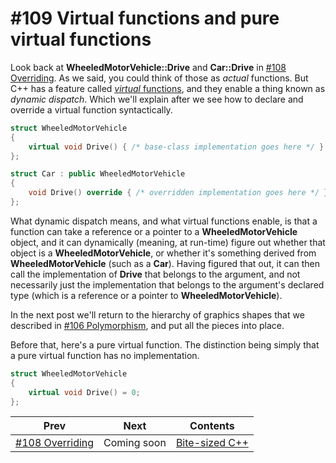 # #109 Virtual functions and pure virtual functions

Look back at **WheeledMotorVehicle::Drive** and **Car::Drive** in [#108 Overriding](108.md). As we said, you could think of those as *actual* functions. But C++ has a feature called [*virtual* functions](https://docs.microsoft.com/cpp/cpp/virtual-functions), and they enable a thing known as *dynamic dispatch*. Which we'll explain after we see how to declare and override a virtual function syntactically.

```cpp
struct WheeledMotorVehicle
{
    virtual void Drive() { /* base-class implementation goes here */ }
};

struct Car : public WheeledMotorVehicle
{
    void Drive() override { /* overridden implementation goes here */ }
};
```

What dynamic dispatch means, and what virtual functions enable, is that a function can take a reference or a pointer to a **WheeledMotorVehicle** object, and it can dynamically (meaning, at run-time) figure out whether that object is a **WheeledMotorVehicle**, or whether it's something derived from **WheeledMotorVehicle** (such as a **Car**). Having figured that out, it can then call the implementation of **Drive** that belongs to the argument, and not necessarily just the implementation that belongs to the argument's declared type (which is a reference or a pointer to **WheeledMotorVehicle**).

In the next post we'll return to the hierarchy of graphics shapes that we described in [#106 Polymorphism](106.md), and put all the pieces into place.

Before that, here's a pure virtual function. The distinction being simply that a pure virtual function has no implementation.

```cpp
struct WheeledMotorVehicle
{
    virtual void Drive() = 0;
};
```

|Prev|Next|Contents|
|-|-|-|
|[#108 Overriding](108.md)|Coming soon|[Bite-sized C++](../README.md)|
